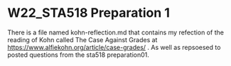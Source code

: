 # W22_STA518 Preparation 1 
There is a file named kohn-reflection.md that contains my refection of the reading of Kohn called  The Case Against Grades  at https://www.alfiekohn.org/article/case-grades/ . As well as repsoesed to posted questions from the sta518 preparation01. 
